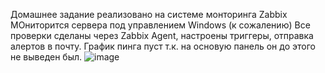 Домашнее задание реализовано на системе монторинга Zabbix
МОниторится сервера под управлением Windows (к сожалению)
Все проверки сделаны через Zabbix Agent, настроены триггеры, отправка алертов в почту. 
График пинга пуст т.к. на основую панель он до этого не выведен был.
![image](https://github.com/DoKWhat/OTUS/assets/44500660/bfbf43a1-63b4-4874-a5ba-15bd1e4a8bb8)


